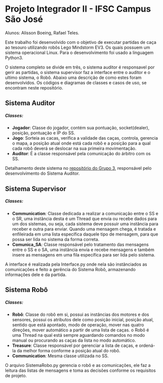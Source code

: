 # Projeto Integrador II - IFSC Campus São José
Alunos: Alisson Boeing, Rafael Teles.

Este trabalho foi desenvolvido com o objetivo de executar partidas de caça ao tesouro utilizando robôs Lego Mindstorm EV3. Os quais possuem um sistema operacional Linux. Para o desenvolvimento foi usado a linguagem Python3.

O sistema completo se divide em três, o sistema auditor é responsavel por gerir as partidas, o sistema supervisor faz a interface entre o auditor e o ultimo sistema, o Robô. Abaixo uma descrição de como estes foram desenvolvidos. Os códigos e diagramas de classes e casos de uso, se encontram neste repositório.

## Sistema Auditor
##### Classes:
- **Jogador**: Classe do jogador, contém sua pontuação, socket(dealer), posição, pontuação e IP do SS.
- **Jogo**: Sorteia as cacas, verifica a validade das caças, controla, gerencia o mapa, a posição atual onde está cada robô e a posição para a qual cada robô deverá se deslocar na sua primeira movimentação.
- **Auditor**: É a classe responsável pela comunicação do árbitro com os SS.

Detalhamento deste sistema no [repositório do Grupo 3](https://github.com/SuyKingsleigh/PJI-2.git "Grupo3"), responsável pelo desenvolvimento do Sistema Auditor.

## Sistema Supervisor
##### Classes:
- **Communication**: Classe dedicada a realizar a comunicação entre o SS e o SR, uma instância desta é um Thread que envia ou recebe dados para um dos sistemas, ou seja, cada sistema deve possuir uma instância para receber e outra para enviar. Quando uma mensagem chega, é tratada e enfileirada em uma lista específica daquele tipo de mensagem, para que possa ser lida no sistema da forma correta.
- **Comunica_SA**: Classe responsável pelo tratamento das mensagens entre o SS e o SA, uma instância envia e recebe mensagens e também insere as mensagens em uma fila específica para ser lida pelo sistema.

A interface é realizada pela Interface.py onde nela são instânciados as comunicações e feito a gerência do Sistema Robô, armazenando informações dele e da partida. 

## Sistema Robô
##### Classes:
- **Robô**: Classe do robô em si, possui as instâncias dos motores e dos sensores, possui os atributos dele como posição inicial, posição atual, sentido que está apontado, modo de operação, mover nas quatro direções, mover automático a partir de uma lista de caças. o Robô é uma Thread na qual está sempre aguardando comandos no modo manual ou procurando as caças da lista no modo automático.
- **Treasure**: Classe responsável por gerenciar a lista de caças, e ordená-la da melhor forma conforme a posição atual do robô.
- **Communication**: Mesma classe utilizada no SS.

O arquivo SistemaRobo.py gerencia o robô e as comunicações, ele faz a leitura das listas de mensagens e toma as decisões conforme os requisitos de projeto.


